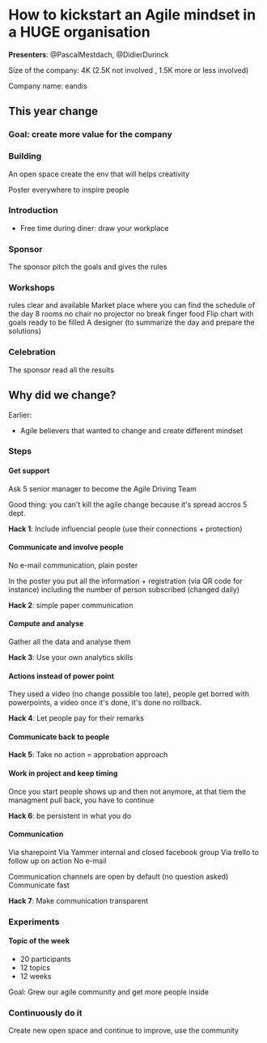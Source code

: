 # How to kickstart an Agile mindset in a HUGE organisation

**Presenters**: @PascalMestdach, @DidierDurinck

Size of the company: 4K (2.5K not involved , 1.5K more or less involved)

Company name: eandis

## This year change

### Goal: create more value for the company

### Building

An open space create the env that will helps creativity

Poster everywhere to inspire people

### Introduction

* Free time during diner: draw your workplace

### Sponsor

The sponsor pitch the goals and gives the rules

### Workshops

rules clear and available
Market place where you can find the schedule of the day
8 rooms
no chair
no projector
no break
finger food
Flip chart with goals ready to be filled
A designer (to summarize the day and prepare the solutions)

### Celebration

The sponsor read all the results

## Why did we change?

Earlier:
* Agile believers that wanted to change and create different mindset

### Steps


#### Get support

Ask 5 senior manager to become the Agile Driving Team

Good thing: you can't kill the agile change because it's spread accros 5 dept.

**Hack 1**: Include influencial people (use their connections + protection)


#### Communicate and involve people

No e-mail communication, plain poster

In the poster you put all the information + registration (via QR code for instance) including the number of person subscribed (changed daily)

**Hack 2**: simple paper communication

#### Compute and analyse

Gather all the data and analyse them

**Hack 3**: Use your own analytics skills

#### Actions instead of power point

They used a video (no change possible too late), people get borred with powerpoints, a video once it's done, it's done no rollback.

**Hack 4**: Let people pay for their remarks

#### Communicate back to people

**Hack 5**: Take no action = approbation approach

#### Work in project and keep timing

Once you start people shows up and then not anymore, at that tiem the managment pull back, you have to continue

**Hack 6**: be persistent in what you do

#### Communication

Via sharepoint
Via Yammer internal and closed facebook group
Via trello to follow up on action
No e-mail

Communication channels are open by default (no question asked)
Communicate fast

**Hack 7**: Make communication transparent

### Experiments

#### Topic of the week

* 20 participants
* 12 topics
* 12 weeks

Goal: Grew our agile community and get more people inside

### Continuously do it

Create new open space and continue to improve, use the community


